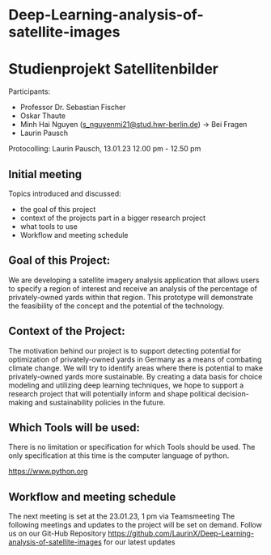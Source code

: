 # Deep-Learning-analysis-of-satellite-images

Studienprojekt Satellitenbilder
===

Participants:
-    Professor Dr. Sebastian Fischer
-    Oskar Thaute 
-    Minh Hai Nguyen (s_nguyenmi21@stud.hwr-berlin.de) -> Bei Fragen
-    Laurin Pausch 

Protocolling: Laurin Pausch, 13.01.23 12.00 pm - 12.50 pm

Initial meeting
--

Topics introduced and discussed:
-    the goal of this project
-    context of the projects part in a bigger research project
-    what tools to use
-    Workflow and meeting schedule 

Goal of this Project:
-
We are developing a satellite imagery analysis application that allows users to specify a region of interest and receive an analysis of the percentage of privately-owned yards within that region. This prototype will demonstrate the feasibility of the concept and the potential of the technology.

Context of the Project:
-
The motivation behind our project is to support detecting potential for optimization of privately-owned yards in Germany as a means of combating climate change. We will try to identify areas where there is potential to make privately-owned yards more sustainable. By creating a data basis for choice modeling and utilizing deep learning techniques, we hope to support a research project that will potentially inform and shape political decision-making and sustainability policies in the future.

Which Tools will be used:
-
There is no limitation or specification for which Tools should be used. The only specification at this time is the computer language of python.

https://www.python.org

Workflow and meeting schedule
-
The next meeting is set at the 23.01.23, 1 pm via Teamsmeeting
The following meetings and updates to the project will be set on demand. Follow us on our Git-Hub Repository https://github.com/LaurinX/Deep-Learning-analysis-of-satellite-images for our latest updates
